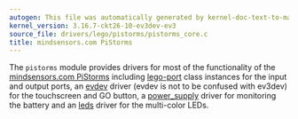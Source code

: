 ```yaml
---
autogen: This file was automatically generated by kernel-doc-text-to-markdown.py
kernel_version: 3.16.7-ckt26-10-ev3dev-ev3
source_file: drivers/lego/pistorms/pistorms_core.c
title: mindsensors.com PiStorms
---
```


The `pistorms` module provides drivers for most of the functionality of the
[mindsensors.com PiStorms][pistorms] including [lego-port] class instances
for the input and output ports, an [evdev] driver (evdev is not to be confused
with ev3dev) for the touchscreen and GO button, a [power_supply] driver for
monitoring the battery and an [leds] driver for the multi-color LEDs.

[pistorms]: http://www.mindsensors.com/stem-education/13-pistorms-base-kit
[lego-port]: ../lego-port-class
[evdev]: https://www.kernel.org/doc/Documentation/input/event-codes.txt
[power_supply]: https://www.kernel.org/doc/Documentation/power/power_supply_class.txt
[leds]: https://www.kernel.org/doc/Documentation/leds/leds-class.txt

